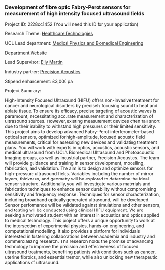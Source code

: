 ### Development of fibre optic Fabry-Perot sensors for measurement of high intensity focused ultrasound fields

Project ID: 2228cc1452
(You will need this ID for your application)

Research Theme: [Healthcare Technologies](../themes/healthcare-technologies.md)

UCL Lead department: [Medical Physics and Biomedical Engineering](../departments/medical-physics-and-biomedical-engineering.md)

[Department Website](https://www.ucl.ac.uk/medical-physics-biomedical-engineering)

Lead Supervisor: [Elly Martin](https://profiles.ucl.ac.uk/47271)

Industry partner: [Precision Acoustics](https://www.acoustics.co.uk/   )

Stipend enhancement: £3,000 pa

Project Summary:

High-Intensity Focused Ultrasound (HIFU) offers non-invasive treatment for cancer and neurological disorders by precisely focusing sound to heat and ablate tissue. To ensure its efficacy, precise targeting of acoustic waves is paramount, necessitating accurate measurement and characterization of ultrasound sources. However, existing measurement devices often fall short due to their inability to withstand high pressures or their limited sensitivity. This project aims to develop advanced Fabry-Perot interferometer-based optical sensors, optimized for high-amplitude, focused acoustic field measurements, critical for assessing new devices and validating treatment plans.
You will work with experts in optics, acoustics, acoustic sensors, and medical ultrasound from UCL's Biomedical Ultrasound and Photoacoustic Imaging groups, as well as industrial partner, Precision Acoustics. The team will provide guidance and training in sensor development, modelling, fabrication, and validation.
The aim is to design and optimize sensors for high-pressure ultrasound fields. Variables including the number of mirror layers, thickness, and geometry will be explored to determine the ideal sensor structure. Additionally, you will investigate various materials and fabrication techniques to enhance sensor durability without compromising sensitivity and frequency response. Techniques for sensor characterization, including broadband optically generated ultrasound, will be developed. Sensor performance will be validated against simulations and other sensors, and testing will be conducted using clinical HIFU equipment.
We are seeking a motivated student with an interest in acoustics and optics applied to medical technology. This project offers a unique opportunity to work at the intersection of experimental physics, hands-on engineering, and computational modelling. It also provides a platform for individuals interested in fostering collaborations between academia and industry and commercializing research.
This research holds the promise of advancing technology to improve the precision and effectiveness of focused ultrasound treatments, benefiting patients with conditions such as cancer, uterine fibroids, and essential tremor, while also unlocking new therapeutic applications of ultrasound.
